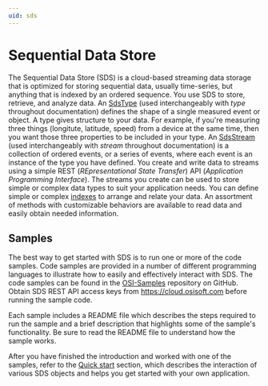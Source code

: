 ```yaml
---
uid: sds
---
```


# Sequential Data Store

The Sequential Data Store (SDS) is a cloud-based streaming data storage that is optimized for storing sequential data, usually time-series, but anything that is indexed by an ordered sequence. You use SDS to store, retrieve, and analyze data. An [SdsType](xref:sdsTypes) (used interchangeably with *type* throughout documentation) defines the shape of a single measured event or object. A type gives structure to your data. For example, if you're measuring three things (longitute, latitude, speed) from a device at the same time, then you want those three properties to be included in your type. An [SdsStream](xref:sdsStreams) (used interchangeably with *stream* throughout documentation) is a collection of ordered events, or a series of events, where each event is an instance of the type you have defined. You 
create and write data to streams using a simple REST (*REpresentational State Transfer*) API (*Application 
Programming Interface*). The streams you create can be used to store simple or complex data types to suit 
your application needs. You can define simple or complex [indexes](xref:sdsIndexes) to arrange and relate your data. An assortment 
of methods with customizable behaviors are available to read data and easily obtain needed information.

   ## Samples
The best way to get started with SDS is to run one or more of the code samples. Code samples are 
provided in a number of different programming languages to illustrate how to easily and effectively 
interact with SDS. The code samples can be found in the [OSI-Samples](https://github.com/osisoft/OSI-Samples) repository on GitHub. Obtain SDS 
REST API access keys from https://cloud.osisoft.com before running the sample code.

Each sample includes a README file which describes the steps required to run the sample and a brief description 
that highlights some of the sample's functionality. Be sure to read the README file to understand 
how the sample works.

After you have finished the introduction and worked with one of the samples, refer to 
the [Quick start](xref:sdsQuickStart#quick-start) section, which describes the interaction of 
various SDS objects and helps you get started with your own application.


